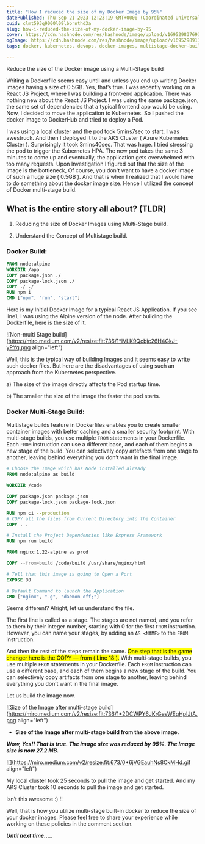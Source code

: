 ```yaml
---
title: "How I reduced the size of my Docker Image by 95%"
datePublished: Thu Sep 21 2023 12:23:19 GMT+0000 (Coordinated Universal Time)
cuid: clmt593q9000l09lbbrnthd3a
slug: how-i-reduced-the-size-of-my-docker-image-by-95
cover: https://cdn.hashnode.com/res/hashnode/image/upload/v1695298376932/833899d6-d51e-4449-afa2-ca5a7cbcd602.png
ogImage: https://cdn.hashnode.com/res/hashnode/image/upload/v1695298913859/777b5a3e-0417-41d1-8242-cae13788f585.png
tags: docker, kubernetes, devops, docker-images, multistage-docker-build

---
```


Reduce the size of the Docker image using a Multi-Stage build

Writing a Dockerfile seems easy until and unless you end up writing Docker images having a size of 0.5GB. Yes, that’s true. I was recently working on a React JS Project, where I was building a front-end application. There was nothing new about the React JS Project. I was using the same package.json, the same set of dependencies that a typical frontend app would be using. Now, I decided to move the application to Kubernetes. So I pushed the docker image to DockerHub and tried to deploy a Pod.

I was using a local cluster and the pod took 5mins7sec to start. I was awestruck. And then I deployed it to the AKS Cluster ( Azure Kubernetes Cluster ). Surprisingly it took 3mins40sec. That was huge. I tried stressing the pod to trigger the Kubernetes HPA. The new pod takes the same 3 minutes to come up and eventually, the application gets overwhelmed with too many requests. Upon Investigation I figured out that the size of the image is the bottleneck, Of course, you don't want to have a docker image of such a huge size ( 0.5GB ). And that is when I realized that I would have to do something about the docker image size. Hence I utilized the concept of Docker multi-stage build.

## **What is the entire story all about? (TLDR)**

1. Reducing the size of Docker Images using Multi-Stage build.
    
2. Understand the Concept of Multistage build.
    

### **Docker Build:**

```dockerfile
FROM node:alpine
WORKDIR /app
COPY package.json ./
COPY package-lock.json ./
COPY ./ ./
RUN npm i
CMD ["npm", "run", "start"]
```

Here is my Initial Docker Image for a typical React JS Application. If you see line1, I was using the Alpine version of the node. After building the Dockerfile, here is the size of it.

![Non-multi Stage build](https://miro.medium.com/v2/resize:fit:736/1*lVLK9Qcbjc26H4GkJ-yPYg.png align="left")

Well, this is the typical way of building Images and it seems easy to write such docker files. But here are the disadvantages of using such an approach from the Kubernetes perspective.

a) The size of the image directly affects the Pod startup time.

b) The smaller the size of the image the faster the pod starts.

### **Docker Multi-Stage Build:**

Multistage builds feature in Dockerfiles enables you to create smaller container images with better caching and a smaller security footprint. With multi-stage builds, you use multiple `FROM` statements in your Dockerfile. Each `FROM` instruction can use a different base, and each of them begins a new stage of the build. You can selectively copy artefacts from one stage to another, leaving behind everything you don’t want in the final image.

```dockerfile
# Choose the Image which has Node installed already
FROM node:alpine as build

WORKDIR /code

COPY package.json package.json
COPY package-lock.json package-lock.json

RUN npm ci --production
# COPY all the files from Current Directory into the Container
COPY . .

# Install the Project Dependencies like Express Framework
RUN npm run build

FROM nginx:1.22-alpine as prod

COPY --from=build /code/build /usr/share/nginx/html

# Tell that this image is going to Open a Port 
EXPOSE 80

# Default Command to launch the Application
CMD ["nginx", "-g", "daemon off;"]
```

Seems different? Alright, let us understand the file.

The first line is called as a stage. The stages are not named, and you refer to them by their integer number, starting with 0 for the first `FROM` instruction. However, you can name your stages, by adding an `AS <NAME>` to the `FROM` instruction.

And then the rest of the steps remain the same. <mark>One step that is the game changer here is the COPY — from ( Line 18 ).</mark> With multi-stage builds, you use multiple `FROM` statements in your Dockerfile. Each `FROM` instruction can use a different base, and each of them begins a new stage of the build. You can selectively copy artifacts from one stage to another, leaving behind everything you don’t want in the final image.

Let us build the image now.

![Size of the Image after multi-stage build](https://miro.medium.com/v2/resize:fit:736/1*2DCWPY6JKrGesWEqHpIJtA.png align="left")

* **Size of the Image after multi-stage build from the above image.**
    

***Wow, Yes!! That is true. The image size was reduced by 95%. The Image size is now 27.2 MB.***

![](https://miro.medium.com/v2/resize:fit:673/0*6jVGEauhNs8CkMHd.gif align="left")

My local cluster took 25 seconds to pull the image and get started. And my AKS Cluster took 10 seconds to pull the image and get started.

Isn’t this awesome :) !!

Well, that is how you utilize multi-stage built-in docker to reduce the size of your docker images. Please feel free to share your experience while working on these policies in the comment section.

***Until next time…..***

###